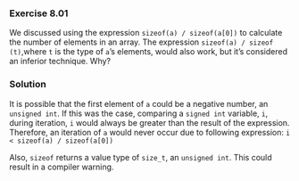 ### Exercise 8.01
We discussed using the expression `sizeof(a) / sizeof(a[0])` to calculate the number of elements in an array. The expression `sizeof(a) / sizeof (t)`,where `t` is the type of `a`’s elements, would also work, but it’s considered an inferior technique. Why?  

### Solution
It is possible that the first element of `a` could be a negative number, an `unsigned int`. If this was the case, comparing a `signed int` variable, `i`, during iteration, `i` would always be greater than the result of the expression. Therefore, an iteration of `a` would never occur due to following expression: `i < sizeof(a) / sizeof(a[0])` 

Also, `sizeof` returns a value type of `size_t`, an `unsigned int`. This could result in a compiler warning.
